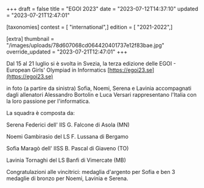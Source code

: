 +++
draft = false
title = "EGOI 2023"
date = "2023-07-12T14:37:10"
updated = "2023-07-21T12:47:01"

[taxonomies]
contest = [ "international",]
edition = [ "2021-2022",]

[extra]
thumbnail = "/images/uploads/78d607068cd064420401737e12f83bae.jpg"
override_updated = "2023-07-21T12:47:01"
+++

Dal 15 al 21 luglio si è svolta in Svezia, la terza edizione delle EGOI - European Girls' Olympiad in Informatics [https://egoi23.se](https://egoi23.se)

in foto (a partire da sinistra) Sofia, Noemi, Serena e Lavinia accompagnati dagli allenatori Alessandro Bortolin e Luca Versari rappresentano l'Italia con la loro passione per l'informatica.

La squadra è composta da:

Serena Federici dell' IIS G. Falcone di Asola (MN)

Noemi Gambirasio del LS F. Lussana di Bergamo

Sofia Maragò dell' IISS B. Pascal di Giaveno (TO)

Lavinia Tornaghi del LS Banfi di Vimercate (MB)

Congratulazioni alle vincitrici: medaglia d'argento per Sofia e ben 3 medaglie di bronzo per Noemi, Lavinia e Serena.
